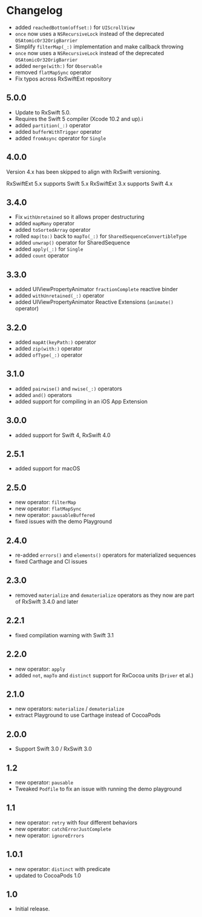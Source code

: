 Changelog
=========

- added `reachedBottom(offset:)` for `UIScrollView`
- `once` now uses a `NSRecursiveLock` instead of the deprecated `OSAtomicOr32OrigBarrier`
- Simplify `filterMap(_:)` implementation and make callback throwing
- `once` now uses a `NSRecursiveLock` instead of the deprecated `OSAtomicOr32OrigBarrier`
- added `merge(with:)` for `Observable`
- removed `flatMapSync` operator
- Fix typos across RxSwiftExt repository

5.0.0
-----
- Update to RxSwift 5.0.
- Requires the Swift 5 compiler (Xcode 10.2 and up).i
- added `partition(_:)` operator
- added `bufferWithTrigger` operator
- added `fromAsync` operator for `Single`

4.0.0
------
Version 4.x has been skipped to align with RxSwift versioning.

RxSwiftExt 5.x supports Swift 5.x
RxSwiftExt 3.x supports Swift 4.x

3.4.0
-----
- Fix `withUnretained` so it allows proper destructuring
- added `mapMany` operator
- added `toSortedArray` operator
- rolled `map(to:)` back to `mapTo(_:)` for `SharedSequenceConvertibleType`
- added `unwrap()` operator for SharedSequence
- added `apply(_:)` for `Single`
- added `count` operator

3.3.0
-----
- added UIViewPropertyAnimator `fractionComplete` reactive binder
- added `withUnretained(_:)` operator
- added UIViewPropertyAnimator Reactive Extensions (`animate()` operator)

3.2.0
-----
- added `mapAt(keyPath:)` operator
- added `zip(with:)` operator
- added `ofType(_:)` operator

3.1.0
-----
- added `pairwise()` and `nwise(_:)` operators
- added `and()` operators
- added support for compiling in an iOS App Extension

3.0.0
-----
- added support for Swift 4, RxSwift 4.0

2.5.1
-----
- added support for macOS

2.5.0
-----
- new operator: `filterMap`
- new operator: `flatMapSync`
- new operator: `pausableBuffered`
- fixed issues with the demo Playground

2.4.0
-----
- re-added `errors()` and `elements()` operators for materialized sequences
- fixed Carthage and CI issues

2.3.0
-----
- removed `materialize` and `dematerialize` operators as they now are part of RxSwift 3.4.0 and later

2.2.1
-----
- fixed compilation warning with Swift 3.1

2.2.0
-----
- new operator: `apply`
- added `not`, `mapTo` and `distinct` support for RxCocoa units (`Driver` et al.)

2.1.0
-----
- new operators: `materialize` / `dematerialize`
- extract Playground to use Carthage instead of CocoaPods

2.0.0
-----
- Support Swift 3.0 / RxSwift 3.0

1.2
-----
- new operator: `pausable`
- Tweaked `Podfile` to fix an issue with running the demo playground

1.1
-----
- new operator: `retry` with four different behaviors
- new operator: `catchErrorJustComplete`
- new operator: `ignoreErrors`

1.0.1
-----
- new operator: `distinct` with predicate
- updated to CocoaPods 1.0

1.0
-----
- Initial release.
